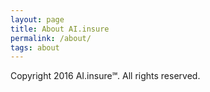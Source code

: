 ```yaml
---
layout: page
title: About AI.insure
permalink: /about/
tags: about
---
```


Copyright 2016 AI.insure℠. All rights reserved.
